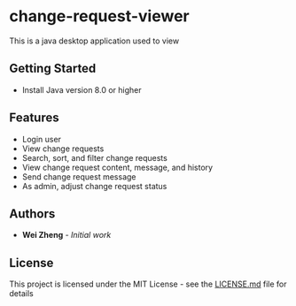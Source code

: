 # change-request-viewer
This is a java desktop application used to view

## Getting Started

* Install Java version 8.0 or higher


## Features

* Login user
* View change requests
* Search, sort, and filter change requests
* View change request content, message, and history
* Send change request message
* As admin, adjust change request status



## Authors

* **Wei Zheng** - *Initial work* 

## License

This project is licensed under the MIT License - see the [LICENSE.md](LICENSE.md) file for details


